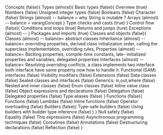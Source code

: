 Concepts (false){
    Types (almost){
        Basic types (false){
            Overview (true)
            Numbers (false)
            Unsigned integer types (false)
            Booleans (false)
            Character (false)
            Strings (almost) -- balance = why String is mutable ?
            Arrays (almost) -- balance = varargConcept 
        }
        Type checks and casts (true)
    }
    Control flow (false){
        Conditions and loops (true)
        Returns and jumps (ture)
        Exceptions (almost) -- 
    }
    Packages and imports (true)
    Classes and objects (false){
        Classes (almost) -- balance= abstract classes
        Inheritance (almost) -- balance= overriding properties, derived class initialization order, calling the superclass implementation, overriding rules, 
        Properties (almost) -- balance= Backing properties, compile-time constants, late- initialized properties and variables, delegated properties
        Interfaces (almost)  -- balance= Resolving overriding conflicts, a class implements two interface both interface have same property now how to handle it. 
        Functional (SAM) interfaces (false)
        Visibility modifiers (false)
        Extensions (false)
        Data classes (false)
        Sealed classes and interfaces (false)
        Generics: in,out,where (false)
        Nested and inner classes (false)
        Enum classes (false)
        Inline value class (false)
        Object expressions and declarations (false)
        Delegation (false)
        Delegated properties (false)
        Type aliases (false)
    }
    Functions (false){
        Functions (false)
        Lambdas (false)
        Inline functions (false)
        Operator overloading (false)
        Builders (false){
            Type-safe builders (false)
            Using builders with builder type inference (false)
        }
    }
    Null safety (false)    
    Equality (false)
    This expressions (false)
    Asynchronous programming techniques (false)
    Coroutines (false)
    Annotations (false)
    Destructuring declarations (false)
    Reflection (false)
}
        
        
        
        